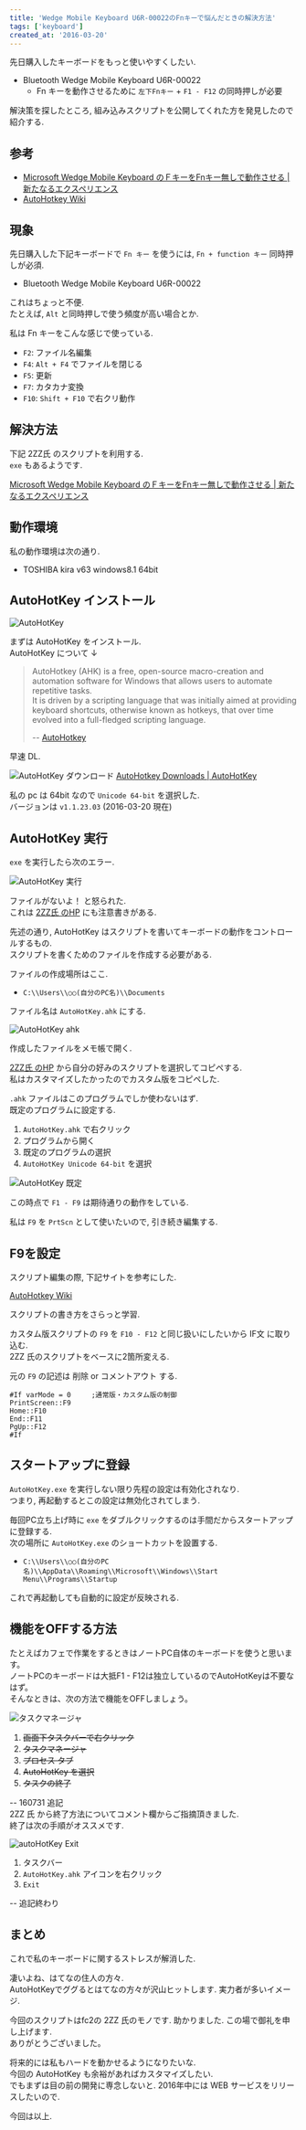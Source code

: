 ```yaml
---
title: 'Wedge Mobile Keyboard U6R-00022のFnキーで悩んだときの解決方法'
tags: ['keyboard']
created_at: '2016-03-20'
---
```


先日購入したキーボードをもっと使いやすくしたい.

- Bluetooth Wedge Mobile Keyboard U6R-00022
    - Fn キーを動作させるために `左下Fnキー` + `F1 - F12` の同時押しが必要

解決策を探したところ, 組み込みスクリプトを公開してくれた方を発見したので紹介する.

## 参考

- [Microsoft Wedge Mobile Keyboard のＦキーをFnキー無しで動作させる | 新たなるエクスペリエンス](http://zze128.blog9.fc2.com/blog-entry-403.html)
- [AutoHotkey Wiki](http://ahkwiki.net/Top)

## 現象

先日購入した下記キーボードで `Fn キー` を使うには, `Fn + function キー` 同時押しが必須.

- Bluetooth Wedge Mobile Keyboard U6R-00022

これはちょっと不便.  
たとえば, `Alt` と同時押しで使う頻度が高い場合とか.

私は Fn キーをこんな感じで使っている.

- `F2`: ファイル名編集
- `F4`: `Alt + F4` でファイルを閉じる
- `F5`: 更新
- `F7`: カタカナ変換
- `F10`: `Shift + F10` で右クリ動作

## 解決方法

下記 2ZZ氏 のスクリプトを利用する.  
`exe` もあるようです.

[Microsoft Wedge Mobile Keyboard のＦキーをFnキー無しで動作させる | 新たなるエクスペリエンス](http://zze128.blog9.fc2.com/blog-entry-403.html)    

## 動作環境

私の動作環境は次の通り.

- TOSHIBA kira v63 windows8.1 64bit    

## AutoHotKey インストール

![AutoHotKey](/images/pages/posts/20160320/160320_autoHotKey.png)

まずは AutoHotKey をインストール.  
AutoHotKey について ↓

> AutoHotkey (AHK) is a free, open-source macro-creation and automation software for Windows that allows users to automate repetitive tasks.  
> It is driven by a scripting language that was initially aimed at providing keyboard shortcuts, otherwise known as hotkeys, that over time evolved into a full-fledged scripting language.
>
> -- [AutoHotkey](https://autohotkey.com/)

早速 DL.

![AutoHotKey ダウンロード](/images/pages/posts/20160320/160320_DL_autoHotKey.png) [AutoHotkey Downloads | AutoHotKey](https://autohotkey.com/download/)

私の pc は 64bit なので `Unicode 64-bit` を選択した.  
バージョンは `v1.1.23.03` (2016-03-20 現在)

## AutoHotKey 実行

`exe` を実行したら次のエラー.

![AutoHotKey 実行](/images/pages/posts/20160320/160320_do_autoHotKey.png)

ファイルがないよ！ と怒られた.  
これは [2ZZ氏 のHP](http://zze128.blog9.fc2.com/blog-entry-403.html) にも注意書きがある.

先述の通り, AutoHotKey はスクリプトを書いてキーボードの動作をコントロールするもの.  
スクリプトを書くためのファイルを作成する必要がある.

ファイルの作成場所はここ.

- `C:\\Users\\○○(自分のPC名)\\Documents`

ファイル名は `AutoHotKey.ahk` にする.

![AutoHotKey ahk](/images/pages/posts/20160320/160320_CreateAhk_autoHotKey.png)

作成したファイルをメモ帳で開く.

[2ZZ氏 のHP](http://zze128.blog9.fc2.com/blog-entry-403.html) から自分の好みのスクリプトを選択してコピペする.  
私はカスタマイズしたかったのでカスタム版をコピペした.

`.ahk` ファイルはこのプログラムでしか使わないはず.  
既定のプログラムに設定する.

1. `AutoHotKey.ahk` で右クリック
2. プログラムから開く
3. 既定のプログラムの選択
4. `AutoHotKey Unicode 64-bit` を選択

![AutoHotKey 既定](/images/pages/posts/20160320/160320_ordinary_autoHotKey.png)

この時点で `F1 - F9` は期待通りの動作をしている.

私は `F9` を `PrtScn` として使いたいので, 引き続き編集する.

## F9を設定

スクリプト編集の際, 下記サイトを参考にした.

[AutoHotkey Wiki](http://ahkwiki.net/Top)

スクリプトの書き方をさらっと学習.

カスタム版スクリプトの `F9` を `F10 - F12` と同じ扱いにしたいから IF文 に取り込む.  
2ZZ 氏のスクリプトをベースに2箇所変える.

元の `F9` の記述は 削除 or コメントアウト する.

```
#If varMode = 0		;通常版・カスタム版の制御
PrintScreen::F9
Home::F10
End::F11
PgUp::F12
#If
```

## スタートアップに登録

`AutoHotKey.exe` を実行しない限り先程の設定は有効化されなり.  
つまり, 再起動するとこの設定は無効化されてしまう.

毎回PC立ち上げ時に `exe` をダブルクリックするのは手間だからスタートアップに登録する.  
次の場所に `AutoHotKey.exe` のショートカットを設置する.

- `C:\\Users\\○○(自分のPC名)\\AppData\\Roaming\\Microsoft\\Windows\\Start Menu\\Programs\\Startup`

これで再起動しても自動的に設定が反映される.

## 機能をOFFする方法

たとえばカフェで作業をするときはノートPC自体のキーボードを使うと思います。  
ノートPCのキーボードは大抵F1 - F12は独立しているのでAutoHotKeyは不要なはず。  
そんなときは、次の方法で機能をOFFしましょう。

![タスクマネージャ](/images/pages/posts/20160320/fd64a7992408252c6a67d61d4f47caa8.png)

1. ~~画面下タスクバーで右クリック~~
2. ~~タスクマネージャ~~
3. ~~プロセス タブ~~
4. ~~AutoHotKey を選択~~
5. ~~タスクの終了~~

-- 160731 追記  
2ZZ 氏 から終了方法についてコメント欄からご指摘頂きました.  
終了は次の手順がオススメです.

![autoHotKey Exit](/images/pages/posts/20160320/160731_autoHotKey.png)

1. タスクバー
2. `AutoHotKey.ahk` アイコンを右クリック
3. `Exit`

-- 追記終わり

## まとめ

これで私のキーボードに関するストレスが解消した.  

凄いよね、はてなの住人の方々.  
AutoHotKeyでググるとはてなの方々が沢山ヒットします. 実力者が多いイメージ.

今回のスクリプトはfc2の 2ZZ 氏のモノです. 助かりました. この場で御礼を申し上げます.  
ありがとうございました。

将来的には私もハードを動かせるようになりたいな.  
今回の AutoHotKey も余裕があればカスタマイズしたい.  
でもまずは目の前の開発に専念しないと. 2016年中には WEB サービスをリリースしたいので.

今回は以上.

